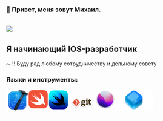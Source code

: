 ### 👋 Привет, меня зовут Михаил.

<br/> ![](https://komarev.com/ghpvc/?username=mmishurenkov) <br/>

## Я начинающий IOS-разработчик

⟜ ‼ Буду рад любому сотрудничеству и дельному совету

### Языки и инструменты:

<img align="left" alt="Xcode" width="58px" src= img/xcode.png />
<img align="left" alt="Swift" width="52px" src= img/swift.png />
<img align="left" alt="SwiftUI" width="55px" src= img/swiftui.png />
<img align="left" alt="Git" width="70px" src= img/git.png />
<img align="left" alt="macOS" width="52px" src= img/macos.png />
<img align="left" alt="UIkit" width="100px" src= img/uikit.png />
